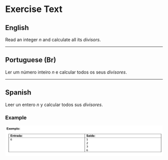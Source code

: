 # Exercise Text

## English
Read an integer $n$ and calculate all its $divisors$.

---

## Portuguese (Br)
Ler um número inteiro $n$ e calcular todos os seus $divisores$.

---

## Spanish
Leer un entero $n$ y calcular todos sus $divisores$.

### Example

![Exercise Example](resources/example.png)